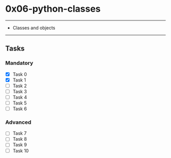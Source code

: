 # 0x06-python-classes

---
* Classes and objects
---

## Tasks
### Mandatory
- [x] Task 0
- [x] Task 1
- [ ] Task 2
- [ ] Task 3
- [ ] Task 4
- [ ] Task 5
- [ ] Task 6

### Advanced
- [ ] Task 7
- [ ] Task 8
- [ ] Task 9
- [ ] Task 10
